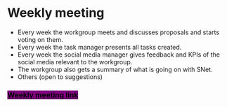 # Weekly meeting

* Every week the workgroup meets and discusses proposals and starts voting on them.
* Every week the task manager presents all tasks created.
* Every week the social media manager gives feedback and KPIs of the social media relevant to the workgroup.
* The workgroup also gets a summary of what is going on with SNet.
* Others (open to suggestions)

### [<mark style="background-color:purple;">**Weekly meeting link**</mark>](https://discord.com/channels/909843832491896832/1150822206281105529)
